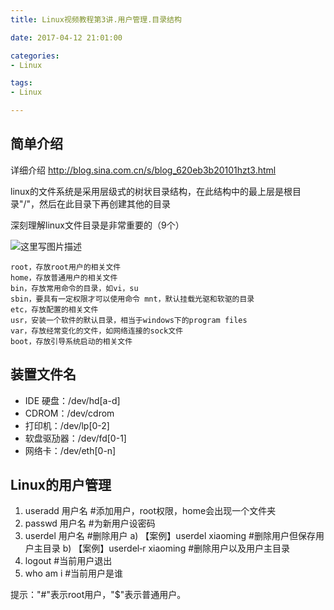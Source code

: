 ```yaml
---
title: Linux视频教程第3讲.用户管理.目录结构

date: 2017-04-12 21:01:00

categories:
- Linux

tags:
- Linux

---
```


## 简单介绍
详细介绍
http://blog.sina.com.cn/s/blog_620eb3b20101hzt3.html

linux的文件系统是采用层级式的树状目录结构，在此结构中的最上层是根目录"/"，然后在此目录下再创建其他的目录

深刻理解linux文件目录是非常重要的（9个）

![这里写图片描述](http://img.blog.csdn.net/20151220163024495)

```
root，存放root用户的相关文件 
home，存放普通用户的相关文件
bin，存放常用命令的目录，如vi，su
sbin，要具有一定权限才可以使用命令 mnt，默认挂载光驱和软驱的目录
etc，存放配置的相关文件
usr，安装一个软件的默认目录，相当于windows下的program files
var，存放经常变化的文件，如网络连接的sock文件
boot，存放引导系统启动的相关文件
```

## 装置文件名

* IDE 硬盘：/dev/hd[a-d]
* CDROM：/dev/cdrom
* 打印机：/dev/lp[0-2]
* 软盘驱劢器：/dev/fd[0-1]
* 网络卡：/dev/eth[0-n]

## Linux的用户管理

1. useradd 用户名   #添加用户，root权限，home会出现一个文件夹
2. passwd  用户名   #为新用户设密码
3. userdel 用户名   #删除用户
a) 【案例】userdel xiaoming #删除用户但保存用户主目录 
b) 【案例】userdel‐r xiaoming #删除用户以及用户主目录 
4. logout           #当前用户退出 
5. who am i         #当前用户是谁

提示："#"表示root用户，"$"表示普通用户。





